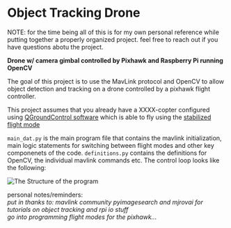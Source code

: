 # Object Tracking Drone

NOTE: for the time being all of this is for my own personal reference while putting together a properly organized project. feel free to reach out if you have questions abotu the project.

**Drone w/ camera gimbal controlled by Pixhawk and Raspberry Pi running OpenCV**

The goal of this project is to use the MavLink protocol and OpenCV to allow object detection and tracking on a drone controlled by a pixhawk flight controller.

This project assumes that you already have a XXXX-copter configured using [QGroundControl software](http://qgroundcontrol.com/) which is able to fly using the [stabilized flight mode](http://ardupilot.org/copter/docs/flight-modes.html)

`main_dat.py` is the main program file that contains the mavlink initialization, main logic statements for switching between flight modes and other key componenets of the code. `definitions.py` contains the definitions for OpenCV, the individual mavlink commands etc. The control loop looks like the following:

![The Structure of the program](https://github.com/rlew631/ObjectTrackingDrone/blob/master/ProcessDiagram.jpg?raw=true)

personal notes/reminders:<br/>
*put in thanks to: mavlink community pyimagesearch and mjrovai for tutorials on object tracking and rpi io stuff<br/>
go into programming flight modes for the pixhawk...*
